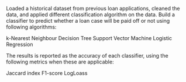 Loaded a historical dataset from previous loan applications, cleaned the data, and applied different classification algorithm on the data. Build a classifier to predict whether a loan case will be paid off or not using following algorithms:

k-Nearest Neighbour
Decision Tree
Support Vector Machine
Logistic Regression

The results is reported as the accuracy of each classifier, using the following metrics when these are applicable:

Jaccard index
F1-score
LogLoass
